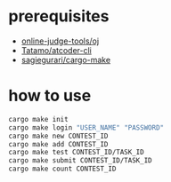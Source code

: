 # prerequisites

- [online-judge-tools/oj](https://github.com/online-judge-tools/oj)
- [Tatamo/atcoder-cli](https://github.com/Tatamo/atcoder-cli)
- [sagiegurari/cargo-make](https://github.com/sagiegurari/cargo-make)

# how to use

```sh
cargo make init
cargo make login "USER_NAME" "PASSWORD"
cargo make new CONTEST_ID
cargo make add CONTEST_ID
cargo make test CONTEST_ID/TASK_ID
cargo make submit CONTEST_ID/TASK_ID
cargo make count CONTEST_ID
```
